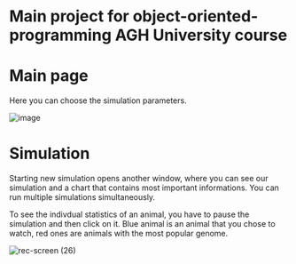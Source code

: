 # Main project for object-oriented-programming AGH University course

# Main page

Here you can choose the simulation parameters.

![image](https://user-images.githubusercontent.com/101255867/221402057-a4e16c4b-6538-4851-a566-faa6cfa9d71a.png)

# Simulation 

Starting new simulation opens another window, where you can see our simulation and a chart that contains most important informations. You can run multiple simulations simultaneously.

To see the indivdual statistics of an animal, you have to pause the simulation and then click on it. Blue animal is an animal that you chose to watch, red ones are animals with the most popular genome.

![rec-screen (26)](https://user-images.githubusercontent.com/101255867/221402127-b68778bb-2402-4a30-b2b8-b4b6db065f3e.gif)
